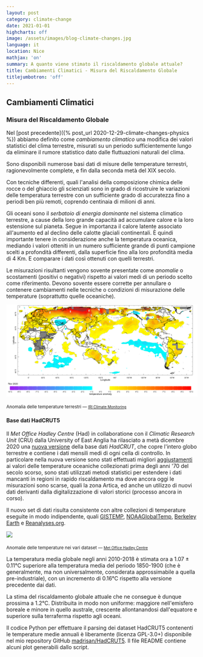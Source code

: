 ```yaml
---
layout: post
category: climate-change
date: 2021-01-01
highcharts: off
image: /assets/images/blog-climate-changes.jpg
language: it
location: Nice
mathjax: 'on'
summary: A quanto viene stimato il riscaldamento globale attuale?
title: Cambiamenti Climatici - Misura del Riscaldamento Globale
titlejumbotron: 'off'
---
```

## Cambiamenti Climatici
### Misura del Riscaldamento Globale

Nel [post precedente]({% post_url 2020-12-29-climate-changes-physics %})
abbiamo definito come *cambiamento climatico* una modifica dei valori statistici del clima
terrestre, misurati su un periodo sufficientemente lungo da eliminare il rumore statistico
dato dalle fluttuazioni naturali del clima.

Sono disponibili numerose basi dati di misure delle temperature terrestri, ragionevolmente
complete, e fin dalla seconda metà del XIX secolo.

<div class="bd-callout bd-callout-info">
<p>
Con tecniche differenti, quali l'analisi della composizione chimica delle rocce o del ghiaccio
gli scienziati sono in grado di ricostruire le variazioni delle temperatura terrestre con un
sufficiente grado di accuratezza fino a periodi ben più remoti, coprendo centinaia di milioni
di anni.
</p>
</div>

Gli oceani sono il *serbatoio di energia dominante* nel sistema climatico terrestre, a cause della
loro grande capacità ad accumulare calore e la loro estensione sul pianeta.
Segue in importanza il calore latente associato all'aumento ed al declino delle calotte glaciali
continentali.
È quindi importante tenere in considerazione anche la temperatura oceanica, mediando i valori
otteniti in un numero sufficiente grande di punti campione scelti a profondità differenti, dalla
superficie fino alla loro profondità media di 4 Km.
E comparare i dati così ottenuti con quelli terrestri.

Le misurazioni risultanti vengono sovente presentate come *anomalie* o scostamenti (positivi o
negativi) rispetto ai valori medi di un periodo scelto come riferimento.
Devono sovente essere corrette per annullare o contenere cambiamenti nelle tecniche o condizioni
di misurazione delle temperature (soprattutto quelle oceaniche).

<div class="pb-2">
<img src="/assets/images/blog-monthly-surface-air-temperature-anomaly.png"
     class="mx-auto d-block img-fluid">
<p class="text-center"><small>
Anomalia delle temperature terrestri &mdash;
<a href="http://iridl.ldeo.columbia.edu/maproom/Global/Atm_Temp/Anomaly.html">
<small>IRI Climate Monitoring</small></a>
</small></p>
</div>

#### Base dati HadCRUT5

Il *Met Office Hadley Centre* (Had) in collaboratione con il *Climatic Research Unit* (CRU) dalla
University of East Anglia ha rilasciato a metà dicembre 2020 una
[nuova versione](https://www.metoffice.gov.uk/hadobs/hadcrut5/) della base dati *HadCRUT*, che
copre l'intero globo terrestre e contiene i dati mensili medi di ogni cella di controllo.
In particolare nella nuova versione sono stati effettuati migliori
[aggiustamenti](https://www.metoffice.gov.uk/hadobs/hadsst4/) ai valori delle temperature oceaniche
collezionati prima degli anni '70 del secolo scorso, sono stati utilizzati metodi statistici per
estendere i dati mancanti in regioni in rapido riscaldamento ma dove ancora oggi le misurazioni
sono scarse, quali la zona Artica, ed anche un utilizzo di nuovi dati derivanti dalla
digitalizzazione di valori storici (processo ancora in corso).

Il nuovo set di dati risulta consistente con altre collezioni di temperature eseguite in modo
indipendente, quali [GISTEMP](https://data.giss.nasa.gov/gistemp/),
[NOAAGlobalTemp](https://www.ncdc.noaa.gov/data-access/marineocean-data/noaa-global-surface-temperature-noaaglobaltemp),
[Berkeley Earth](http://berkeleyearth.org/) e [Reanalyses.org](https://reanalyses.org/).

<div class="pb-2">
<img src="https://www.metoffice.gov.uk/hadobs/hadcrut5/figures/HadCRUT5_figure_7.png"
     class="mx-auto d-block img-fluid">
<p class="text-center"><small>
Anomalie delle temperature nei vari dataset &mdash;
<a href="https://www.metoffice.gov.uk/hadobs/hadcrut5/">
<small>Met Office Hadley Centre</small></a>
</small></p>
</div>

La temperatura media globale negli anni 2010-2018 è stimata ora a 1.07 ± 0.11°C superiore alla
temperatura media del periodo 1850-1900 (che è generalmente, ma non universalmente, considerata
approssimabile a quella pre-industriale), con un incremento di 0.16°C rispetto alla versione
precedente dai dati.

<div class="bd-callout bd-callout-warning">
<p>
La stima del riscaldamento globale attuale che ne consegue è dunque prossima a 1.2°C.
Distribuita in modo non uniforme: maggiore nell'emisfero boreale e minore in quello australe,
crescente allontanandosi dall'equatore e superiore sulla terraferma rispetto agli oceani.
</p>
</div>

<div class="bd-callout bd-callout-info">
<p>
Il codice Python per effettuare il parsing dei dataset HadCRUT5 contenenti le temperature medie
annuali è liberamente (licenza GPL-3.0+) disponibile nel mio repository GitHub
<a href="https://github.com/madrisan/HadCRUT5/">
madrisan/HadCRUT5</a>. Il file README contiene alcuni plot generabili dallo script.
</p>
</div>
